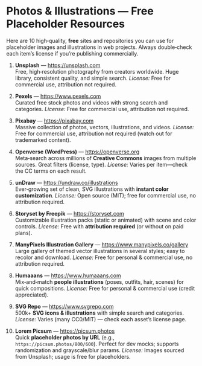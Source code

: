 # Photos & Illustrations — Free Placeholder Resources

Here are 10 high‑quality, **free** sites and repositories you can use for placeholder images and illustrations in web projects. Always double‑check each item’s license if you’re publishing commercially.

1. **Unsplash** — https://unsplash.com  
   Free, high‑resolution photography from creators worldwide. Huge library, consistent quality, and simple search. *License:* Free for commercial use, attribution not required.

2. **Pexels** — https://www.pexels.com  
   Curated free stock photos and videos with strong search and categories. *License:* Free for commercial use, attribution not required.

3. **Pixabay** — https://pixabay.com  
   Massive collection of photos, vectors, illustrations, and videos. *License:* Free for commercial use, attribution not required (watch out for trademarked content).

4. **Openverse (WordPress)** — https://openverse.org  
   Meta‑search across millions of **Creative Commons** images from multiple sources. Great filters (license, type). *License:* Varies per item—check the CC terms on each result.

5. **unDraw** — https://undraw.co/illustrations  
   Ever‑growing set of clean, SVG illustrations with **instant color customization**. *License:* Open source (MIT); free for commercial use, no attribution required.

6. **Storyset by Freepik** — https://storyset.com  
   Customizable illustration packs (static or animated) with scene and color controls. *License:* Free with **attribution required** (or without on paid plans).

7. **ManyPixels Illustration Gallery** — https://www.manypixels.co/gallery  
   Large gallery of themed vector illustrations in several styles; easy to recolor and download. *License:* Free for personal & commercial use, no attribution required.

8. **Humaaans** — https://www.humaaans.com  
   Mix‑and‑match **people illustrations** (poses, outfits, hair, scenes) for quick compositions. *License:* Free for personal & commercial use (credit appreciated).

9. **SVG Repo** — https://www.svgrepo.com  
   500k+ **SVG icons & illustrations** with simple search and categories. *License:* Varies (many CC0/MIT) — check each asset’s license page.

10. **Lorem Picsum** — https://picsum.photos  
    Quick **placeholder photos by URL** (e.g., `https://picsum.photos/800/600`). Perfect for dev mocks; supports randomization and grayscale/blur params. *License:* Images sourced from Unsplash; usage is free for placeholders.
